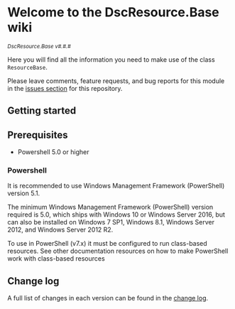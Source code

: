 # Welcome to the DscResource.Base wiki

<sup>*DscResource.Base v#.#.#*</sup>

Here you will find all the information you need to make use of the class
`ResourceBase`.

Please leave comments, feature requests, and bug reports for this module in
the [issues section](https://github.com/dsccommunity/DscResource.Base/issues)
for this repository.

## Getting started

## Prerequisites

- Powershell 5.0 or higher

### Powershell

It is recommended to use Windows Management Framework (PowerShell) version 5.1.

The minimum Windows Management Framework (PowerShell) version required is 5.0,
which ships with Windows 10 or Windows Server 2016, but can also be installed
on Windows 7 SP1, Windows 8.1, Windows Server 2012, and Windows Server 2012 R2.

To use in PowerShell (v7.x) it must be configured to run class-based resources.
See other documentation resources on how to make PowerShell work with class-based
resources

## Change log

A full list of changes in each version can be found in the [change log](https://github.com/dsccommunity/DscResource.Base/blob/main/CHANGELOG.md).

